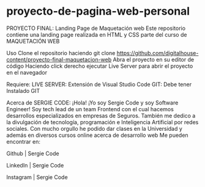 # proyecto-de-pagina-web-personal

PROYECTO FINAL: Landing Page de Maquetación web
Este repositorio contiene una landing page realizada en HTML y CSS parte del curso de MAQUETACIÓN WEB 

Uso
Clone el repositorio haciendo git clone https://github.com/digitalhouse-content/proyecto-final-maquetacion-web
Abra el proyecto en su editor de código
Haciendo click derecho ejecutar Live Server para abrir el proyecto en el navegador

Requiere:
LIVE SERVER: Extensión de Visual Studio Code
GIT: Debe tener Instalado GIT

Acerca de SERGIE CODE:
¡Hola! ¡Yo soy Sergie Code y soy Software Engineer! Soy tech lead de un team Frontend con el cual hacemos desarrollos especializados en empresas de Seguros. También me dedico a la divulgación de tecnología, programación e Inteligencia Artificial por redes sociales. Con mucho orgullo he podido dar clases en la Universidad y además en diversos cursos online acerca de desarrollo web
Me pueden encontrar en:

Github | Sergie Code

LinkedIn | Sergie Code

Instagram | Sergie Code
